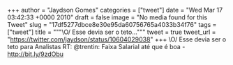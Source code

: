 
+++
author = "Jaydson Gomes"
categories = ["tweet"]
date = "Wed Mar 17 03:42:33 +0000 2010"
draft = false
image = "No media found for this Tweet"
slug = "17df5277dbce8e30e95da60756765a4033b34f76"
tags = ["tweet"]
title = """&#92;O/ Esse devia ser o teto..."""
tweet = true
tweet_url = "https://twitter.com/jaydson/status/10604029038"
+++
\O/ Esse devia ser o teto para Analistas RT: @trentin: Faixa Salarial até que é boa - http://bit.ly/9zdObu

